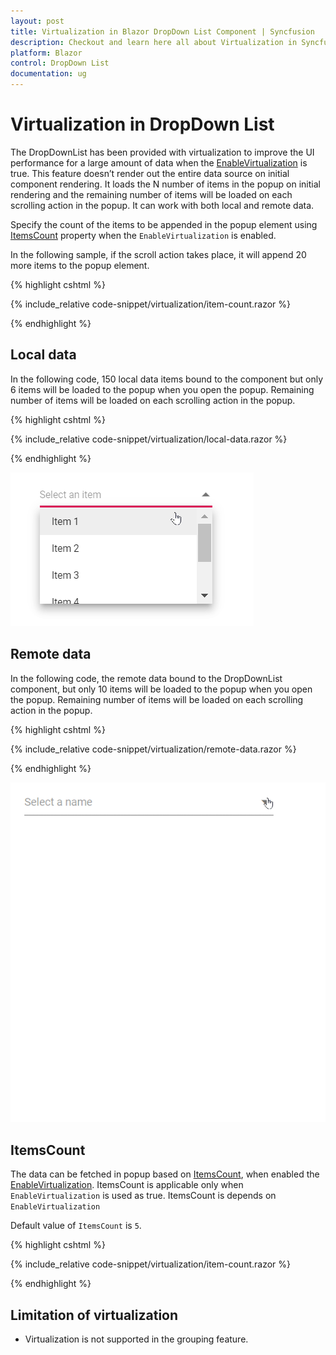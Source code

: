 ```yaml
---
layout: post
title: Virtualization in Blazor DropDown List Component | Syncfusion
description: Checkout and learn here all about Virtualization in Syncfusion Blazor DropDown List component and much more.
platform: Blazor
control: DropDown List
documentation: ug
---
```


# Virtualization in DropDown List

The DropDownList has been provided with virtualization to improve the UI performance for a large amount of data when the [EnableVirtualization](https://help.syncfusion.com/cr/blazor/Syncfusion.Blazor.DropDowns.SfDropDownList-2.html#Syncfusion_Blazor_DropDowns_SfDropDownList_2_EnableVirtualization) is true. 
This feature doesn’t render out the entire data source on initial component rendering. It loads the N number of items in the popup on initial rendering and the remaining number of items will be loaded on each scrolling action in the popup. It can work with both local and remote data.

Specify the count of the items to be appended in the popup element using [ItemsCount](https://help.syncfusion.com/cr/blazor/Syncfusion.Blazor.DropDowns.SfDropDownList-2.html#Syncfusion_Blazor_DropDowns_SfDropDownList_2_ItemsCount) property when the `EnableVirtualization` is enabled. 

In the following sample, if the scroll action takes place, it will append 20 more items to the popup element.

{% highlight cshtml %}

{% include_relative code-snippet/virtualization/item-count.razor %}

{% endhighlight %}

## Local data

In the following code, 150 local data items bound to the component but only 6 items will be loaded to the popup when you open the popup. Remaining number of items will be loaded on each scrolling action in the popup.

{% highlight cshtml %}

{% include_relative code-snippet/virtualization/local-data.razor %}

{% endhighlight %}

![Blazor DropDownList with virtualization of local data](./images/virtualization/blazor_dropdownlist_virtualization-local-data.gif)

## Remote data 

In the following code, the remote data bound to the DropDownList component, but only 10 items will be loaded to the popup when you open the popup. Remaining number of items will be loaded on each scrolling action in the popup.

{% highlight cshtml %}

{% include_relative code-snippet/virtualization/remote-data.razor %}

{% endhighlight %}

![Blazor DropDownList with virtualization of remote data](./images/virtualization/blazor_dropdown_virtualization-remote-data.gif)

## ItemsCount     

The data can be fetched in popup based on [ItemsCount](https://help.syncfusion.com/cr/blazor/Syncfusion.Blazor.DropDowns.SfDropDownList-2.html#Syncfusion_Blazor_DropDowns_SfDropDownList_2_ItemsCount), when enabled the [EnableVirtualization](https://help.syncfusion.com/cr/blazor/Syncfusion.Blazor.DropDowns.SfDropDownList-2.html#Syncfusion_Blazor_DropDowns_SfDropDownList_2_EnableVirtualization). ItemsCount is applicable only when `EnableVirtualization` is used as true. ItemsCount is depends on `EnableVirtualization`

Default value of `ItemsCount` is `5`.

{% highlight cshtml %}

{% include_relative code-snippet/virtualization/item-count.razor %}

{% endhighlight %}

## Limitation of virtualization

* Virtualization is not supported in the grouping feature.
